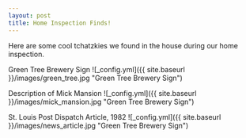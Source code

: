 ```yaml
---
layout: post
title: Home Inspection Finds!
---
```


Here are some cool tchatzkies we found in the house during our home inspection.

Green Tree Brewery Sign
![_config.yml]({{ site.baseurl }}/images/green_tree.jpg "Green Tree Brewery Sign")

Description of Mick Mansion
![_config.yml]({{ site.baseurl }}/images/mick_mansion.jpg "Green Tree Brewery Sign")

St. Louis Post Dispatch Article, 1982
![_config.yml]({{ site.baseurl }}/images/news_article.jpg "Green Tree Brewery Sign")
